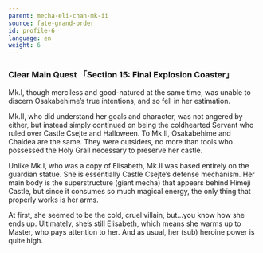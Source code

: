 ```yaml
---
parent: mecha-eli-chan-mk-ii
source: fate-grand-order
id: profile-6
language: en
weight: 6
---
```


### Clear Main Quest 「Section 15: Final Explosion Coaster」

Mk.I, though merciless and good-natured at the same time, was unable to discern Osakabehime’s true intentions, and so fell in her estimation.

Mk.II, who did understand her goals and character, was not angered by either, but instead simply continued on being the coldhearted Servant who ruled over Castle Csejte and Halloween. 
To Mk.II, Osakabehime and Chaldea are the same.
They were outsiders, no more than tools who possessed the Holy Grail necessary to preserve her castle.

Unlike Mk.I, who was a copy of Elisabeth, Mk.II was based entirely on the guardian statue. She is essentially Castle Csejte’s defense mechanism.
Her main body is the superstructure (giant mecha) that appears behind Himeji Castle, but since it consumes so much magical energy, the only thing that properly works is her arms.

At first, she seemed to be the cold, cruel villain, but…you know how she ends up.
Ultimately, she’s still Elisabeth, which means she warms up to Master, who pays attention to her. And as usual, her (sub) heroine power is quite high.
